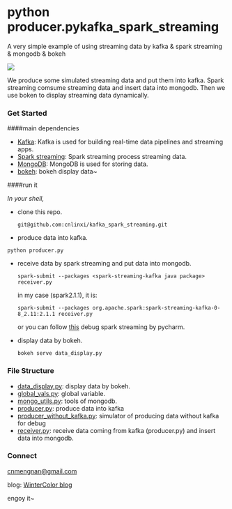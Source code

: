 # python producer.pykafka_spark_streaming
A very simple example of using streaming data by kafka &amp; spark streaming &amp; mongodb & bokeh

![](http://7xrvee.com1.z0.glb.clouddn.com/18-7-12/57092408.jpg)

We produce some simulated streaming data and put them into kafka. Spark streaming comsume streaming data and insert data into mongodb. Then we use boken to display streaming data dynamically.

### Get Started

####main dependencies

- [Kafka](http://kafka.apache.org/): Kafka is used for building real-time data pipelines and streaming apps. 
- [Spark streaming](https://spark.apache.org/streaming/): Spark streaming process streaming data.
- [MongoDB](https://www.mongodb.com/): MongoDB is used for storing data.
- [bokeh](https://bokeh.pydata.org/en/latest/): bokeh display data~

####run it

*In your shell,*

- clone this repo.

  ```shell
  git@github.com:cnlinxi/kafka_spark_streaming.git
  ```

-  produce data into kafka.

  ```
  python producer.py
  ```

- receive data by spark streaming and put data into mongodb.

  ```
  spark-submit --packages <spark-streaming-kafka java package> receiver.py
  ```

  in my case (spark2.1.1), it is:

  ```
  spark-submit --packages org.apache.spark:spark-streaming-kafka-0-8_2.11:2.1.1 receiver.py
  ```

  or you can follow [this](https://stackoverflow.com/questions/35560767/pyspark-streaming-with-kafka-in-pycharm ) debug spark streaming by pycharm.

- display data by bokeh.

  ```
  bokeh serve data_display.py
  ```

### File Structure

- [data_display.py](https://github.com/cnlinxi/kafka_spark_streaming/blob/master/data_display.py): display data by bokeh.
- [global_vals.py](https://github.com/cnlinxi/kafka_spark_streaming/blob/master/global_vals.py): global variable.
- [mongo_utils.py](https://github.com/cnlinxi/kafka_spark_streaming/blob/master/mongo_utils.py): tools of mongodb.
- [producer.py](https://github.com/cnlinxi/kafka_spark_streaming/blob/master/producer.py): produce data into kafka 
- [producer_without_kafka.py](https://github.com/cnlinxi/kafka_spark_streaming/blob/master/producer_without_kafka.py): simulator of producing data without kafka for debug 
- [receiver.py](https://github.com/cnlinxi/kafka_spark_streaming/blob/master/receiver.py): receive data coming from kafka (producer.py) and insert data into mongodb.

### Connect

cnmengnan@gmail.com

blog: [WinterColor blog](http://wintercolor.azurewebsites.net/)

engoy it~
